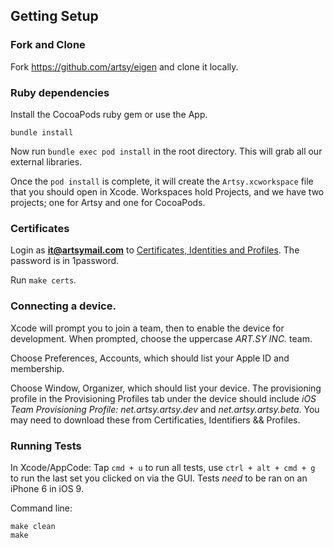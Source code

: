 ## Getting Setup

### Fork and Clone

Fork https://github.com/artsy/eigen and clone it locally.

### Ruby dependencies

Install the CocoaPods ruby gem or use the App.

```
bundle install
```

Now run `bundle exec pod install` in the root directory. This will grab all our external libraries.

Once the `pod install` is complete, it will create the `Artsy.xcworkspace` file that you should open in Xcode.
Workspaces hold Projects, and we have two projects; one for Artsy and one for CocoaPods.


### Certificates

Login as **it@artsymail.com** to [Certificates, Identities and Profiles](https://developer.apple.com/account/overview.action). The password is in 1password.

Run `make certs`.


### Connecting a device.

Xcode will prompt you to join a team, then to enable the device for development. When prompted, choose the uppercase *ART.SY INC.* team.

Choose Preferences, Accounts, which should list your Apple ID and membership.

Choose Window, Organizer, which should list your device. The provisioning profile in the Provisioning Profiles tab under the device should include *iOS Team Provisioning Profile: net.artsy.artsy.dev* and *net.artsy.artsy.beta*. You may need to download these from Certificaties, Identifiers && Profiles.

### Running Tests

In Xcode/AppCode:
Tap `cmd + u` to run all tests, use `ctrl + alt + cmd + g` to run the last set you clicked on via the GUI. Tests _need_ to be ran on an iPhone 6 in iOS 9.

Command line:
```
make clean
make
```

